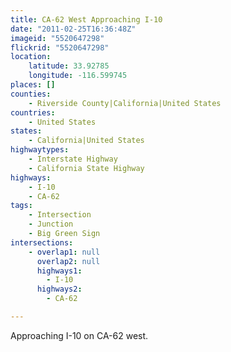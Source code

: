 ```yaml
---
title: CA-62 West Approaching I-10
date: "2011-02-25T16:36:48Z"
imageid: "5520647298"
flickrid: "5520647298"
location:
    latitude: 33.92785
    longitude: -116.599745
places: []
counties:
    - Riverside County|California|United States
countries:
    - United States
states:
    - California|United States
highwaytypes:
    - Interstate Highway
    - California State Highway
highways:
    - I-10
    - CA-62
tags:
    - Intersection
    - Junction
    - Big Green Sign
intersections:
    - overlap1: null
      overlap2: null
      highways1:
        - I-10
      highways2:
        - CA-62

---
```

Approaching I-10 on CA-62 west.